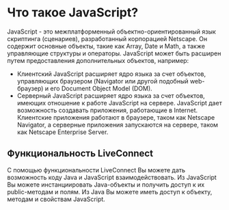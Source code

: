 # Что такое JavaScript?

JavaScript - это межплатформенный объектно-ориентированный язык скриптинга (сценариев), разработанный корпорацией Netscape. Он содержит основные объекты, такие как Array, Date и Math, а также управляющие структуры и операторы.
JavaScript может быть расширен путем предоставления дополнительных объектов, например:
- Клиентский JavaScript расширяет ядро языка за счет объектов, управляющих браузером (Navigator или другой подобный web-браузер) и его Document Object Model (DOM).
- Серверный JavaScript расширяет ядро языка за счет объектов, имеющих отношение к работе JavaScript на сервере.
JavaScript дает возможность создавать приложения, работающие в Internet. Клиентские приложения работают в браузере, таком как Netscape Navigator, а серверные приложения запускаются на сервере, таком как Netscape Enterprise Server.

## Функциональность LiveConnect
С помощью функциональности LiveConnect Вы можете дать возможность коду Java и JavaScript взаимодействовать. Из JavaScript Вы можете инстанциировать Java-объекты и получить доступ к их public-методам и полям. Из Java Вы можете иметь доступ к объекту, методам и свойствам JavaScript.